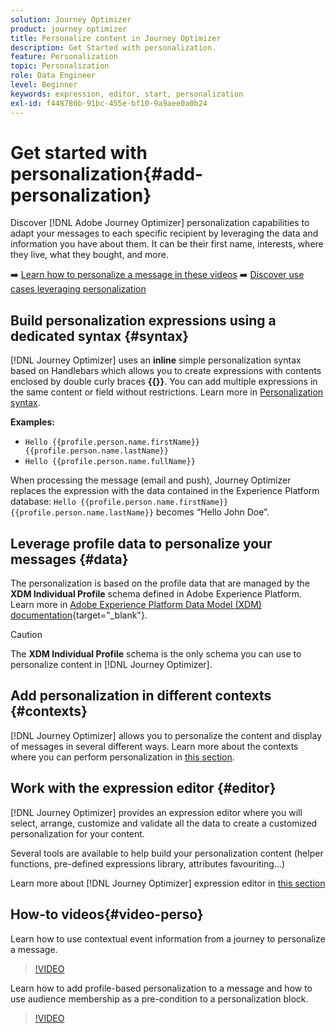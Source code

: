 ```yaml
---
solution: Journey Optimizer
product: journey optimizer
title: Personalize content in Journey Optimizer
description: Get Started with personalization.
feature: Personalization
topic: Personalization
role: Data Engineer
level: Beginner
keywords: expression, editor, start, personalization
exl-id: f448780b-91bc-455e-bf10-9a9aee0a0b24
---
```

# Get started with personalization{#add-personalization}

Discover [!DNL Adobe Journey Optimizer] personalization capabilities to adapt your messages to each specific recipient by leveraging the data and information you have about them. It can be their first name, interests, where they live, what they bought, and more.

➡️ [Learn how to personalize a message in these videos](#video-perso)
➡️ [Discover use cases leveraging personalization](personalization-use-case.md)

## Build personalization expressions using a dedicated syntax {#syntax}

[!DNL Journey Optimizer] uses an **inline** simple personalization syntax based on Handlebars which allows you to create expressions with contents enclosed by double curly braces **{{}}**. You can add multiple expressions in the same content or field without restrictions. Learn more in [Personalization syntax](personalization-syntax.md).

**Examples:**

* `Hello {{profile.person.name.firstName}} {{profile.person.name.lastName}}`
* `Hello {{profile.person.name.fullName}}`

When processing the message (email and push), Journey Optimizer replaces the expression with the data contained in the Experience Platform database:  `Hello {{profile.person.name.firstName}} {{profile.person.name.lastName}}` becomes “Hello John Doe”.

## Leverage profile data to personalize your messages {#data}

The personalization is based on the profile data that are managed by the **XDM Individual Profile** schema defined in Adobe Experience Platform. Learn more in [Adobe Experience Platform Data Model (XDM) documentation](https://experienceleague.adobe.com/docs/experience-platform/xdm/home.html){target="_blank"}.

>[!CAUTION]
>The **XDM Individual Profile** schema is the only schema you can use to personalize content in [!DNL Journey Optimizer].

## Add personalization in different contexts {#contexts}

[!DNL Journey Optimizer] allows you to personalize the content and display of messages in several different ways. Learn more about the contexts where you can perform personalization in [this section](personalization-contexts.md).

## Work with the expression editor {#editor}

[!DNL Journey Optimizer] provides an expression editor where you will select, arrange, customize and validate all the data to create a customized personalization for your content.

Several tools are available to help build your personalization content (helper functions, pre-defined expressions library, attributes favouriting...)

Learn more about [!DNL Journey Optimizer] expression editor in [this section](personalization-build-expressions.md)

## How-to videos{#video-perso}

Learn how to use contextual event information from a journey to personalize a message.

>[!VIDEO](https://video.tv.adobe.com/v/334165?quality=12)

Learn how to add profile-based personalization to a message and how to use audience membership as a pre-condition to a personalization block.

>[!VIDEO](https://video.tv.adobe.com/v/334078?quality=12)

